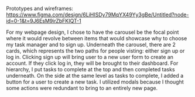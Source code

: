 Prototypes and wireframes:
https://www.figma.com/design/6LiHISDy79MqYX49Yy3gBe/Untitled?node-id=0-1&t=9J6EsM9irZbFKIQT-1

For my webpage design, I chose to have the carousel be the focal point where it would
revolve between items that would showcase why to choose my task manager and to 
sign up. Underneath the carousel, there are 2 cards, which represents the two
paths for people visting: either sign up or log in. Clicking sign up will
bring user to a new user form to create an account. If they click log in,
they will be brought to their dashboard. For hierarchy, I put tasks to complete
at the top and then completed tasks underneath. On the side at the same level as
tasks to complete, I added a button for a user to create a new task. I utilized
modals because I thought some actions were redundant to bring to an entirely
new page. 